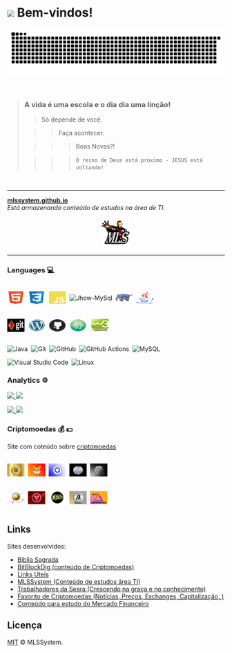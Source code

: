 <h1><img src="https://emojis.slackmojis.com/emojis/images/1450372448/149/sonic.gif?1450372448" width="78"/> Bem-vindos!</h1>

![Snake animation](https://github.com/mlssystem/mlssystem/blob/main/snake-animation.svg)

<br>

> ### A vida é uma escola e o dia dia uma linção!
>
>> Só depende de você.
>
>>> Faça acontecer.
>
>>>> Boas Novas?!
>
>>>> `O reino de Deus está próximo - JESUS está voltando!`

<br>

---

**[mlssystem.github.io](https://mlssystem.github.io)** <br>_Está armazenando conteúdo de estudos na área de TI._
<p align="center">
  <a href="https://mlssystem.github.io/"><img src="https://github.com/mlssystem/mlssystem.github.io/blob/master/img/menu.png" alt="MLSSystem"/></a>
</p>
</div>
  
---

### Languages :computer:

<div><br>
  <img align="center" alt="Jhow-HTML" title="HTML" height="30" width="40" src="https://raw.githubusercontent.com/devicons/devicon/master/icons/html5/html5-original.svg">&nbsp;
  <img align="center" alt="Jhow-CSS" title="CSS" height="30" width="40" src="https://raw.githubusercontent.com/devicons/devicon/master/icons/css3/css3-original.svg">&nbsp;
  <img align="center" alt="Jhow-Js" title="JS" height="30" width="40" src="https://raw.githubusercontent.com/devicons/devicon/master/icons/javascript/javascript-plain.svg">&nbsp;
  <img align="center" alt="Jhow-MySql" title="MYSQL" height="30" width="40" src="https://cdn.jsdelivr.net/gh/devicons/devicon/icons/mysql/mysql-original-wordmark.svg">&nbsp;
  <img align="center" alt="php" title="PHP" height="30" width="40" src="https://github.com/mlssystem/mlssystem.github.io/blob/master/img/php-r.png">&nbsp;
  <img align="center" alt="JAVA" title="JAVA" height="30" width="40" src="https://github.com/mlssystem/mlssystem/blob/main/img/java.png">&nbsp;
</div><br> 

<div><br>
  <img align="center" alt="Git" title="GIT" height="30" width="40" src="https://github.com/mlssystem/mlssystem/blob/main/img/git.jpg">&nbsp;
  <img align="center" alt="WordPress" title="WORDPRESS" height="30" width="40" src="https://github.com/mlssystem/mlssystem/blob/main/img/Wordpress_logo_8.png">&nbsp;
  <img align="center" alt="Git Social" title="GIT SOCIAL" height="30" width="40" src="https://github.com/mlssystem/mlssystem/blob/main/img/png-transparent-github-social.png">&nbsp;
  <img align="center" alt="Atom Editor" title="ATOM EDITOR" height="30" width="40" src="https://github.com/mlssystem/mlssystem/blob/main/img/atom-editor.png"> &nbsp;
  <img align="center" alt="w3schools" title="W3schools" height="30" width="40" src="https://github.com/mlssystem/mlssystem/blob/main/img/w3schools.jpg">   
</div><br> 

![Java](https://img.shields.io/badge/-Java-05122A?style=flat&logo=Java&logoColor=white)&nbsp;
![Git](https://img.shields.io/badge/-Git-05122A?style=flat&logo=git)&nbsp;
![GitHub](https://img.shields.io/badge/-GitHub-05122A?style=flat&logo=github)&nbsp;
![GitHub Actions](https://img.shields.io/badge/GitHub%20Actions%20-05122A?style=flat&logo=github-actions&logoColor=white)&nbsp;
![MySQL](https://img.shields.io/badge/-MySQL-05122A?style=flat&logo=mysql&logoColor=white)&nbsp;

![Visual Studio Code](https://img.shields.io/badge/-Visual%20Studio%20Code-05122A?style=flat&logo=visual-studio-code&logoColor=007ACC)&nbsp;
![Linux](https://img.shields.io/badge/-Linux-05122A?style=flat&logo=linux&logoColor=white)&nbsp;

### Analytics ⚙️

<div>
<a href="https://github.com/mlssystem">  
<p align="left">
  <img height="180em" src="https://github-readme-streak-stats.herokuapp.com/?user=mlssystem" />
  <img height="180em" src="https://user-images.githubusercontent.com/22433243/121538215-faa36d80-c9da-11eb-9dce-0def2d07ff62.gif" /></a>
</p>
</div>

<div>
  <a href="https://github.com/mlssystem">
  <img height="180em" src="https://github-readme-stats.vercel.app/api?username=mlssystem&show_icons=true&theme=dracula&include_all_commits=true&count_private=true"/>
  <img height="180em" src="https://github-readme-stats.vercel.app/api/top-langs/?username=mlssystem&layout=compact&langs_count=7&theme=dracula"/></a>
</div>

### Criptomoedas :moneybag: :dollar:

Site com coteúdo sobre [criptomoedas](https://mlssystem.github.io/bitblockdig/)

<div><br>
  <img align="center" alt="BTC" title="BTC" height="30" width="40" src="https://github.com/mlssystem/mlssystem/blob/main/img/cripto/thumbnail-btc.jpg">&nbsp;
  <img align="center" alt="SHIB" title="SHIB" height="30" width="40" src="https://github.com/mlssystem/mlssystem/blob/main/img/cripto/thumbnail-shiba.jpg">&nbsp;
  <img align="center" alt="LINK" title="LINK" height="30" width="40" src="https://github.com/mlssystem/mlssystem/blob/main/img/cripto/thumbnail-link.jpg">&nbsp;
  <img align="center" alt="XLM" title="XLM" height="30" width="40" src="https://github.com/mlssystem/mlssystem/blob/main/img/cripto/thumbnail-xlm.jpg">&nbsp;
  <img align="center" alt="ADA" title="ADA" height="30" width="40" src="https://github.com/mlssystem/mlssystem/blob/main/img/cripto/thumbnail-ada.jpg">&nbsp;
</div><br> 

<div><br>
  <img align="center" alt="BNB" title="BNB" height="30" width="40" src="https://github.com/mlssystem/mlssystem/blob/main/img/cripto/thumbnail-bnb.jpg">&nbsp;
  <img align="center" alt="CHZ" title="CHZ" height="30" width="40" src="https://github.com/mlssystem/mlssystem/blob/main/img/cripto/thumbnail-chz.jpg">&nbsp;
  <img align="center" alt="BBD" title="BBD" height="30" width="40" src="https://github.com/mlssystem/mlssystem/blob/main/img/cripto/bbd.png">&nbsp;
  <img align="center" alt="ALGO" title="ALGO" height="30" width="40" src="https://github.com/mlssystem/mlssystem/blob/main/img/cripto/thumbnail-algo.jpg">&nbsp;
  <img align="center" alt="BAT" title="BAT" height="30" width="40" src="https://github.com/mlssystem/mlssystem/blob/main/img/cripto/thumbnail-bat.jpg">&nbsp;
</div><br> 

## Links 

Sites desenvolvidos:

- [Bíblia Sagrada](https://bibliasagrada.github.io/)
- [BitBlockDig (conteúdo de Criptomoedas)](https://mlssystem.github.io/bitblockdig/)
- [Links Uteis](https://mlssystem.github.io/linksuteis/)
- [MLSSystem (Conteúdo de estudos área TI)](https://mlssystem.github.io/)
- [Trabalhadores da Seara (Crescendo na graça e no conhecimento)](https://mlssystem.github.io/trabalhadoresdaseara/)
- [Favorito de Criptomoedas (Notícias, Preços, Exchanges, Capitalização, )](https://mlssystem.github.io/favcrypto/)
- [Conteúdo para estudo do Mercado Financeiro](https://mlssystem.github.io/favcrypto/mercado-tradicional.html)


## Licença

[MIT](https://github.com/mlssystem/mlssystem.github.io/blob/master/LICENSE)  © MLSSystem.


